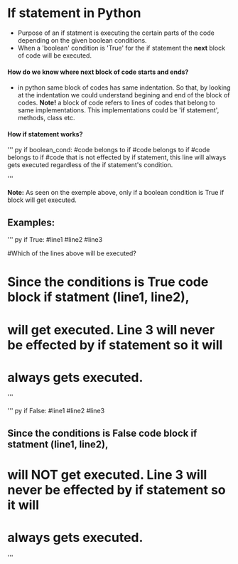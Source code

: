 # If statement in Python
- Purpose of an if statment is executing the certain parts of the code
depending on the given boolean conditions.
- When a 'boolean' condition is 'True' for the if statement the
**next** block of code will be executed.


#### How do we know where next block of code starts and ends?
- in python same block of codes has same indentation. So that,
by looking at the indentation we could understand begining and end of the 
block of codes.
**Note!** a block of code refers to lines of codes that belong to
same implementations. This implementations could be 'if statement', methods,
class etc.

#### How if statement works?
''' py 
if boolean_cond:
  #code belongs to if
  #code belongs to if
  #code belongs to if
#code that is not effected by if statement, this line will always gets
executed regardless of the if statement's condition.

'''

**Note:** As seen on the exemple above, only if a boolean condition is True
if block will get executed.

## Examples:
''' py
if True:
  #line1
  #line2
#line3

#Which of the lines above will be executed?
# Since the conditions is True code block if statment (line1, line2), 
# will get executed. Line 3 will never be effected by if statement so it will
# always gets executed.
'''

''' py
if False:
  #line1
  #line2
#line3

## Since the conditions is False code block if statment (line1, line2), 
# will NOT get executed. Line 3 will never be effected by if statement so it will
# always gets executed.

'''


























